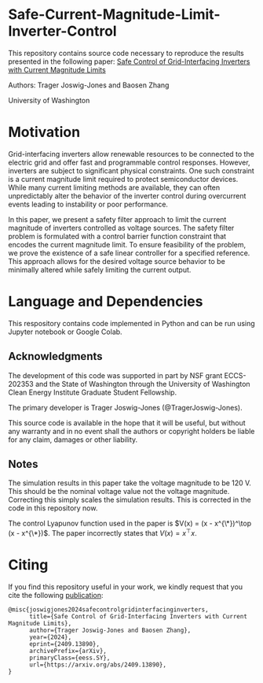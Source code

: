 # Safe-Current-Magnitude-Limit-Inverter-Control
This repository contains source code necessary to reproduce the results presented in the following paper:
[Safe Control of Grid-Interfacing Inverters with Current Magnitude Limits](https://arxiv.org/abs/2409.13890)  

Authors: Trager Joswig-Jones and Baosen Zhang  

University of Washington 


# Motivation
Grid-interfacing inverters allow renewable resources to be connected to the electric grid and offer fast and programmable control responses. However, inverters are subject to significant physical constraints. One such constraint is a current magnitude limit required to protect semiconductor devices. While many current limiting methods are available, they can often unpredictably alter the behavior of the inverter control during overcurrent events leading to instability or poor performance.

In this paper, we present a safety filter approach to limit the current magnitude of inverters controlled as voltage sources. The safety filter problem is formulated with a control barrier function constraint that encodes the current magnitude limit. To ensure feasibility of the problem, we prove the existence of a safe linear controller for a specified reference. This approach allows for the desired voltage source behavior to be minimally altered while safely limiting the current output.

# Language and Dependencies
This respository contains code implemented in Python and can be run using Jupyter notebook or Google Colab. 


## Acknowledgments

The development of this code was supported in part by NSF grant ECCS-202353 and the State of Washington through the University of Washington Clean Energy Institute Graduate Student Fellowship.

The primary developer is Trager Joswig-Jones (@TragerJoswig-Jones).

This source code is available in the hope that it will be useful, but without any warranty and in no event shall the authors or copyright holders be liable for any claim, damages or other liability.

## Notes

The simulation results in this paper take the voltage magnitude to be 120 V. This should be the nominal voltage value not the voltage magnitude. Correcting this simply scales the simulation results. This is corrected in the code in this repository now.

The control Lyapunov function used in the paper is $V(x) = (x - x^{\*})^\top (x - x^{\*})$. The paper incorrectly states that $V(x) = x^\top x$. 

# Citing

If you find this repository useful in your work, we kindly request that you cite the following [publication](https://arxiv.org/abs/2409.13890):
```
@misc{joswigjones2024safecontrolgridinterfacinginverters,
      title={Safe Control of Grid-Interfacing Inverters with Current Magnitude Limits}, 
      author={Trager Joswig-Jones and Baosen Zhang},
      year={2024},
      eprint={2409.13890},
      archivePrefix={arXiv},
      primaryClass={eess.SY},
      url={https://arxiv.org/abs/2409.13890}, 
}
```
